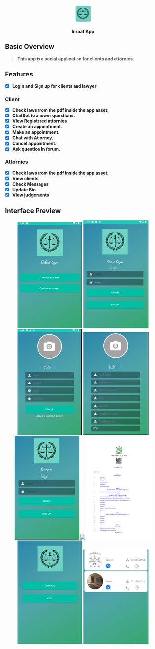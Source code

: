 <p align="center"><img width=12.5% src="https://github.com/jawad12345A/insaaf_app/blob/master/Preview/icon.png?raw=true"></p>
<p align="center" text> <b>Insaaf App</p>


## Basic Overview

> This app is a social application for clients and attornies.

## Features

- [x] Login and Sign up for clients and lawyer
### Client
- [x] Check laws from the pdf inside the app asset.
- [x] ChatBot to answer questions.
- [x] View Registered attornies
- [x] Create an appointment.
- [x] Make an appointment.
- [x] Chat with Attorney.
- [x] Cancel appointment.
- [x] Ask question in forum.
### Attornies
- [x] Check laws from the pdf inside the app asset.
- [x] View clients
- [x] Check Messages
- [x] Update Bio
- [x] View judgements

## Interface Preview 

<p align="center">
    <img src="https://github.com/jawad12345A/insaaf_app/blob/master/Preview/client_laywer_landing.png?raw=true" width="210"/>
  <img src="https://github.com/jawad12345A/insaaf_app/blob/master/Preview/client_login.png?raw=true" width="210"/>
  <img src="https://github.com/jawad12345A/insaaf_app/blob/master/Preview/client_registration.png?raw=true" width="210"/>
  <img src="https://github.com/jawad12345A/insaaf_app/blob/master/Preview/lawyers_registration.png?raw=true" width="210"/>
  <img src="https://github.com/jawad12345A/insaaf_app/blob/master/Preview/lawyers_login.png?raw=true" width="210"/>
    <img src="https://github.com/jawad12345A/insaaf_app/blob/master/Preview/client_dashboard.png?raw=true" width="210"/>
    <img src="https://github.com/jawad12345A/insaaf_app/blob/master/Preview/laws_pdf.png?raw=true" width="210"/>
    <img src="https://github.com/jawad12345A/insaaf_app/blob/master/Preview/client_laws.png?raw=true" width="210"/>
      <img src="https://github.com/jawad12345A/insaaf_app/blob/master/Preview/lawyers_list.png?raw=true" width="210"/>




</p>


